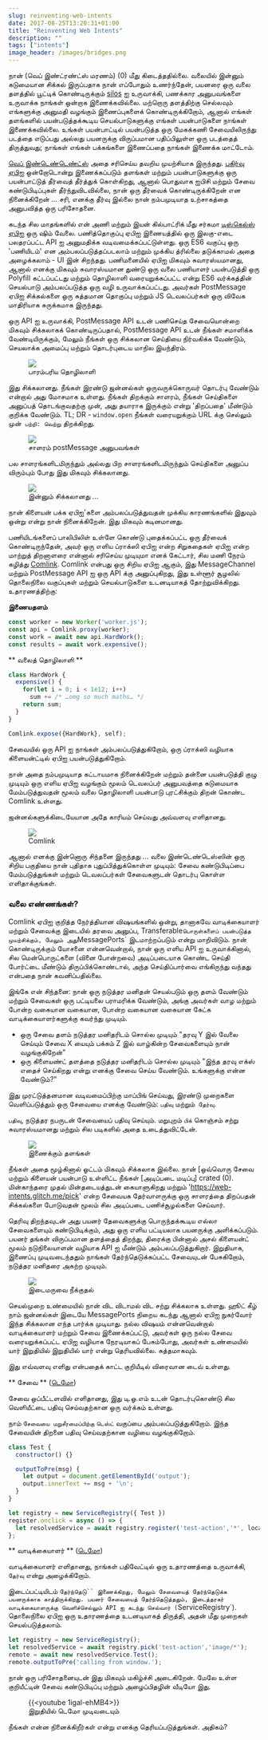 ```yaml
---
slug: reinventing-web-intents
date: 2017-08-25T13:20:31+01:00
title: "Reinventing Web Intents"
description: ""
tags: ["intents"]
image_header: /images/bridges.png
---
```

நான் (வெப் இண்ட்ரண்ட்ஸ் மரணம்) (0) மீது கிடைத்ததில்லை. வலையில் இன்னும் கடுமையான சிக்கல் இருப்பதாக நான் எப்போதும் உணர்ந்தேன், பயனரை ஒரு வலை தளத்தில் பூட்டிக் கொண்டிருக்கும் [silos](/what-happened-to-web-intents/) ஐ உருவாக்கி, பணக்கார அனுபவங்களை உருவாக்க நாங்கள் ஒன்றாக இணைக்கவில்லை. மற்றொரு தளத்திற்கு செல்லவும் எங்களுக்கு அனுமதி வழங்கும் இணைப்புகளைக் கொண்டிருக்கிறோம், ஆனால் எங்கள் தளங்களில் பயன்படுத்தக்கூடிய செயல்பாடுகளுக்கு எங்கள் பயன்பாடுகளை நாங்கள் இணைக்கவில்லை. உங்கள் பயன்பாட்டில் பயன்படுத்த ஒரு மேகக்கணி சேவையிலிருந்து படத்தை எடுப்பது அல்லது பயனருக்கு விருப்பமான பதிப்பிலுள்ள ஒரு படத்தைத் திருத்துவது; நாங்கள் எங்கள் பக்கங்களை இணைப்பதை நாங்கள் இணைக்க மாட்டோம்.

[வெப் இண்டெண்டெண்ட்ஸ்](https://en.wikipedia.org/wiki/Web_Intents) அதை சரிசெய்ய தவறிய முயற்சியாக இருந்தது. [பகிர்வு ஏபிஐ](/navigator.share/) ஒன்றோடொன்று இணைக்கப்படும் தளங்கள் மற்றும் பயன்பாடுகளுக்கு ஒரு பயன்பாட்டுத் தீர்வைத் தீர்த்துக் கொள்கிறது, ஆனால் பொதுவாக ஐபிசி மற்றும் சேவை கண்டுபிடிப்புகள் தீர்ந்துவிடவில்லை, நான் ஒரு தீர்வைக் கொண்டிருக்கிறேன் என நினைக்கிறேன் ... சரி, எனக்கு தீர்வு இல்லை நான் நம்பமுடியாத உற்சாகத்தை அனுபவித்த ஒரு பரிசோதனை.

கடந்த சில மாதங்களில் என் அணி மற்றும் இயன் கில்பாட்ரிக் மீது சர்கமா [டிஸ்கெல்ஸ் ஏபிஐ](https://github.com/GoogleChromeLabs/tasklets) ஒரு ஷிம் வேலை. பணித்தொகுப்பு ஏபிஐ இணையத்தில் ஒரு இலகு-எடை பலதரப்பட்ட API ஐ அனுமதிக்க வடிவமைக்கப்பட்டுள்ளது. ஒரு ES6 வகுப்பு ஒரு 'பணியிடம்' என அம்பலப்படுத்தப்படலாம் மற்றும் முக்கிய த்ரில்லை தடுக்காமல் அதை அழைக்கலாம் - UI இன் சிறந்தது. பணிமனையில் ஏபிஐ மிகவும் சுவாரஸ்யமானது, ஆனால் எனக்கு மிகவும் சுவாரஸ்யமான துண்டு ஒரு வலை பணியாளர் பயன்படுத்தி ஒரு Polyfill கட்டப்பட்டது மற்றும் தொழிலாளி வரையறுக்கப்பட்ட என்று ES6 வர்க்கத்தின் செயல்பாடு அம்பலப்படுத்த ஒரு வழி உருவாக்கப்பட்டது. அவர்கள் PostMessage ஏபிஐ சிக்கல்களை ஒரு சுத்தமான தொகுப்பு மற்றும் JS டெவலப்பர்கள் ஒரு விவேக மாதிரியாக சுருக்கமாக இருந்தது.

ஒரு API ஐ உருவாக்கி, PostMessage API உடன் பணிசெய்த சேவையொன்றை மிகவும் சிக்கலாகக் கொண்டிருப்பதால், PostMessage API உடன் நீங்கள் சமாளிக்க வேண்டியிருக்கும், மேலும் நீங்கள் ஒரு சிக்கலான செய்தியை நிர்வகிக்க வேண்டும், செயலாக்க அமைப்பு மற்றும் தொடர்புடைய மாநில இயந்திரம்.

<figure><img src="/images/worker-dx.png"><figcaption> பாரம்பரிய தொழிலாளி </figcaption></figure>

இது சிக்கலானது. நீங்கள் இரண்டு ஜன்னல்கள் ஒருவருக்கொருவர் தொடர்பு வேண்டும் என்றால் அது மோசமாக உள்ளது. நீங்கள் திறக்கும் சாளரம், நீங்கள் செய்திகளை அனுப்பத் தொடங்குவதற்கு முன், அது தயாராக இருக்கும் என்று 'திறப்பதை' மீண்டும் குறிக்க வேண்டும். TL; DR - `window.open` நீங்கள் வரையறுக்கும் URL க்கு செல்லும் முன்` பற்றி: வெற்று` திறக்கிறது.

<figure><img src="/images/window-dx.png"><figcaption> சாளரம் postMessage அனுபவங்கள் </figcaption></figure>

பல சாளரங்களிடமிருந்தும் அல்லது பிற சாளரங்களிடமிருந்தும் செய்திகளை அனுப்ப விரும்பும் போது இது மிகவும் சிக்கலானது.

<figure><img src="/images/complex-workers.png"><figcaption> இன்னும் சிக்கலானது ... </figcaption></figure>

நான் கிளையன் பக்க ஏபிஐ'களை அம்பலப்படுத்துவதன் முக்கிய காரணங்களில் இதுவும் ஒன்று என்று நான் நினைக்கிறேன். இது மிகவும் கடினமானது.

பணியிடங்களைப் பாலிபிலிள் உள்ளே கொண்டு புதைக்கப்பட்ட ஒரு தீர்வைக் கொண்டிருந்தேன், அவர் ஒரு எளிய ப்ராக்ஸி ஏபிஐ என்ற சிறுகதைகள் ஏபிஐ என்ற மாற்றுத் திறனாளரை என்னால் சரிசெய்ய முடியுமா எனக் கேட்டார், சில மணி நேரம் கழித்து [Comlink](https://github.com/GoogleChromeLabs/comlink/). Comlink என்பது ஒரு சிறிய ஏபிஐ ஆகும், இது MessageChannel மற்றும் PostMessage API ஐ ஒரு API க்கு அனுப்புகிறது, இது உள்ளூர் சூழலில் தொலைநிலை வகுப்புகள் மற்றும் செயல்பாடுகளை உடனடியாகத் தோற்றுவிக்கிறது. உதாரணத்திற்கு:


**இணையதளம்**


```javascript
const worker = new Worker('worker.js');
const api = Comlink.proxy(worker);
const work = await new api.HardWork();
const results = await work.expensive();
```



** வலைத் தொழிலாளி **


```javascript
class HardWork {
  expensive() {
    for(let i = 0; i < 1e12; i++)
      sum += /* …omg so much maths… */
    return sum;
  }
}

Comlink.expose({HardWork}, self);
```


சேவையில் ஒரு API ஐ நாங்கள் அம்பலப்படுத்துகிறோம், ஒரு ப்ராக்ஸி வழியாக கிளையன்ட்டில் ஏபிஐ பயன்படுத்துகிறோம்.

நான் அதை நம்பமுடியாத கட்டாயமாக நினைக்கிறேன் மற்றும் தன்னை பயன்படுத்தி குழு முடியும் ஒரு எளிய ஏபிஐ வழங்கும் மூலம் டெவலப்பர் அனுபவத்தை கடுமையாக மேம்படுத்துவதன் மூலம் வலை தொழிலாளி பயன்பாடு புரட்சிக்கும் திறன் கொண்ட Comlink உள்ளது.

ஜன்னல்களுக்கிடையேயான அதே காரியம் செய்வது அவ்வளவு எளிதானது.

<figure><img src="/images/comlink.png"><figcaption> Comlink </figcaption></figure>

ஆனால் எனக்கு இன்னொரு சிந்தனை இருந்தது ... வலை இண்டெண்டெஸ்ஸின் ஒரு சிறிய பகுதியை நான் புதிதாக புதுப்பித்துக்கொள்ள முடியும்: சேவை கண்டுபிடிப்பை மேம்படுத்துங்கள் மற்றும் டெவலப்பர்கள் சேவைகளுடன் தொடர்பு கொள்ள எளிதாக்குங்கள்.

### வலை எண்ணங்கள்?

Comlink ஏபிஐ குறித்த நேர்த்தியான விஷயங்களில் ஒன்று, தானாகவே வாடிக்கையாளர் மற்றும் சேவைக்கு இடையில் தரவை அனுப்ப, Transferable` பொருள்களைப் பயன்படுத்த முயற்சிக்கும், மேலும் அது `MessagePorts` இடமாற்றப்படும் என்று மாறிவிடும். நான் கொண்டிருக்கும் யோசனை என்னவென்றால், நான் ஒரு எளிய API ஐ உருவாக்கினால், சில மென்பொருட்களை (வினை போன்றவை) அடிப்படையாக கொண்ட செய்தி போர்ட்டை மீண்டும் திருப்பிக்கொண்டால், அந்த செய்திப்பார்வை எங்கிருந்து வந்தது என்பதை நான் கவனிப்பதில்லை.

இங்கே என் சிந்தனை: நான் ஒரு நடுத்தர மனிதன் செயல்படும் ஒரு தளம் வேண்டும் மற்றும் சேவைகள் ஒரு பட்டியலை பராமரிக்க வேண்டும், அங்கு அவர்கள் வாழ மற்றும் போன்ற வகையான வகையான, போன்ற வகையான வகையான கேட்க வாடிக்கையாளர்களுக்கு கவர்ந்து முடியும்.


* ஒரு சேவை தளம் நடுத்தர மனிதரிடம் சொல்ல முடியும் "தரவு Y இல் வேலை செய்யும் சேவை X யையும் பக்கம் Z இல் வாழ்கின்ற சேவைகளையும் நான் வழங்குகிறேன்"
* ஒரு கிளையண்ட் தளத்தை நடுத்தர மனிதரிடம் சொல்ல முடியும் "இந்த தரவு எக்ஸ் எதைச் செய்கிறது என்று எனக்கு சேவை செய்ய வேண்டும். உங்களுக்கு என்ன வேண்டும்?"

இது முரட்டுத்தனமான வடிவமைப்பிற்கு மாப்பிங் செய்வது, இரண்டு முறைகளை வெளிப்படுத்தும் ஒரு சேவையை எனக்கு வேண்டும்: `பதிவு` மற்றும்` தேர்வு`.

`பதிவு`, நடுத்தர நபருடன் சேவையைப் பதிவு செய்யும். மறுபுறம் `பிக்` கொஞ்சம் சற்று சுவாரஸ்யமானது மற்றும் சில படிகளில் அதை உடைத்துவிட்டேன்.

<figure><img src="/images/webintents-step-1.png"><figcaption> இணைக்கும் தளங்கள் </figcaption></figure>

நீங்கள் அதை மூழ்கினால் ஓட்டம் மிகவும் சிக்கலாக இல்லை. நான் [ஒவ்வொரு சேவை மற்றும் கிளையன் பயன்பாடு உள்ளிட்ட நீங்கள் [அடிப்படை மடிப்பு] crated (0). மின்காந்தரை முதல் மின்தடையத்துடன் கையாளுகிறது மற்றும் 'https://web-intents.glitch.me/pick' என்ற சேவையக தேர்வாளருக்கு ஒரு சாளரத்தை திறப்பதன் சிக்கல்களை போடுவதன் மூலம் சில அடிப்படை பணிச்சூழல்களை செய்வார்.

தெரிவு திறந்தவுடன் அது பயனர் தேவைகளுக்கு பொருந்தக்கூடிய எல்லா சேவைகளையும் கண்டுபிடிக்கும், அது ஒரு எளிய பட்டியலாக பயனருக்கு அளிக்கப்படும். பயனர் தங்கள் விருப்பமான தளத்தைத் திறந்து, திரைக்கு பின்னால் அசல் கிளையன்ட் மூலம் நடுநிலையாளன் வழியாக API ஐ மீண்டும் அம்பலப்படுத்துகிறார். இறுதியாக, இணைப்பு முடிவடைந்ததும் நாங்கள் தேர்ந்தெடுக்கப்பட்ட சேவையுடன் பேசுகிறோம், நடுத்தர மனிதரை அகற்ற முடியும்.

<figure><img src="/images/webintents-step-2.png"><figcaption> இடைமருவை நீக்குதல் </figcaption></figure>

செயல்முறை உண்மையில் நான் விட விடாமல் விட சற்று சிக்கலாக உள்ளது. ஹூட் கீழ் நாம் ஜன்னல்கள் இடையே MessagePorts நிறைய கடந்து ஆனால் ஏபிஐ நுகர்வோர் இந்த சிக்கலான எந்த பார்க்க முடியாது. நல்ல விஷயம் என்னவென்றால் வாடிக்கையாளர் மற்றும் சேவை இணைக்கப்பட்டு, அவர்கள் ஒரு நல்ல சேவை வரையறுக்கப்பட்ட ஏபிஐ வழியாக நேரடியாகப் பேசும்போது, ​​அவர்கள் உண்மையில் யார் இறுதியில் இறுதியில் யார் என்று தெரியவில்லை. சுத்தமாகவும்.

இது எவ்வளவு எளிது என்பதைக் காட்ட குறியீடில் விரைவான டைவ் உள்ளது.


** சேவை ** ([டெமோ](https://web-intents-service-1.glitch.me/))

சேவை ஒப்பீட்டளவில் எளிதானது, இது டி.ஓ.எம் உடன் தொடர்புகொண்டு சில வெளியீட்டை பதிவு செய்வதற்கான ஒரு வர்க்கம் உள்ளது.

நாம் `சேவையை மறுசீரமைப்பிற்கு` `டெஸ்ட்` வகுப்பை அம்பலப்படுத்துகிறோம். இந்த சேவையின் திறனை பதிவு செய்வதற்கான வழியை வழங்குகிறோம்.


```javascript
class Test {
  constructor() {}

  outputToPre(msg) {
    let output = document.getElementById('output');
    output.innerText += msg + '\n';
  }
}

let registry = new ServiceRegistry({ Test })
register.onclick = async () => {    
  let resolvedService = await registry.register('test-action','*', location.href);  
};
```



** வாடிக்கையாளர் ** ([டெமோ](https://web-intents-client.glitch.me/))

வாடிக்கையாளர் எளிதானது, நாங்கள் பதிவேட்டில் ஒரு உதாரணத்தை உருவாக்கி, `தேர்வு` என்று அழைக்கிறோம்.

இடைப்பட்டியிடம் `தேர்ந்தெடு`` இணைக்கிறது, மேலும் சேவையைத் தேர்ந்தெடுக்க பயனருக்காக காத்திருக்கிறது. பயனர் சேவையைத் தேர்ந்தெடுத்ததும், இடைத்தரகர் வாடிக்கையாளருக்கு வெளிச்செல்லும் API ஐ கடந்து செல்வார் (`ServiceRegistry`). தொலைநிலை ஏபிஐ ஒரு உதாரணத்தை உடனடியாகத் திருத்தி, அதன் மீது முறைகள் செயல்படுத்தலாம்.


```javascript
let registry = new ServiceRegistry();
let resolvedService = await registry.pick('test-action','image/*');
remote = await new resolvedService.Test();
remote.outputToPre('calling from window.');
```


நான் ஒரு பரிசோதனையுடன் இது மிகவும் மகிழ்ச்சி அடைகிறேன். மேலே உள்ள குறியீட்டின் சேவை கண்டுபிடிப்பு மற்றும் அழைப்பிதழின் வீடியோ இது.

<figure> {{&lt;youtube 1igal-ehMB4&gt;}} <figcaption> இறுதியில் டெமோ முடிவடையும் </figcaption></figure>

நீங்கள் என்ன நினைக்கிறீர்கள் என்று எனக்கு தெரியப்படுத்துங்கள். அதிகம்?